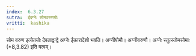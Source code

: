 ```yaml
---
index:  6.3.27
sutra:  ईदग्नेः सोमवरुणयोः
vritti:  kashika 
---
```


सोम वरुण इत्येतयोः देवताद्वन्द्वे अग्नेः ईकारादेशो भवति। अग्नीषोमौ। अग्नीवरुणौ। अग्नेः स्तुत्स्तोमसोमाः (*8,3.82) इति षत्वम्।

